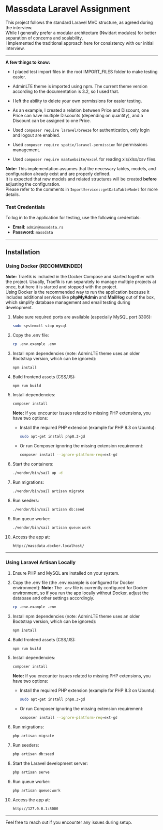 # Massdata Laravel Assignment

This project follows the standard Laravel MVC structure, as agreed during the interview.  
While I generally prefer a modular architecture (Nwidart modules) for better separation of concerns and scalability,  
I implemented the traditional approach here for consistency with our initial interview.

---

**A few things to know:**

- I placed test import files in the root IMPORT_FILES folder to make testing easier.
- AdminLTE theme is imported using npm. The current theme version according to the documentation is 3.2, so I used that.
- I left the ability to delete your own permissions for easier testing.
- As an example, I created a relation between Price and Discount, one Price can have multiple Discounts (depending on quantity), and a Discount can be assigned to one Price.

- Used `composer require laravel/breeze` for authentication, only login and logout are enabled.
- Used `composer require spatie/laravel-permission` for permissions management.
- Used `composer require maatwebsite/excel` for reading xls/xlsx/csv files.

**Note:** This implementation assumes that the necessary tables, models, and configuration already exist and are properly defined.  
It is expected that new models and related structures will be created **before** adjusting the configuration.  
Please refer to the comments in `ImportService::getDataTableModel` for more details.

### Test Credentials

To log in to the application for testing, use the following credentials:

- **Email:** `admin@massdata.rs`
- **Password:** `massdata`

---

## Installation

### Using Docker (RECOMMENDED)

**Note:** Traefik is included in the Docker Compose and started together with the project. Usually, Traefik is run separately to manage multiple projects at once, but here it is started and stopped with the project.  
Using Docker is the recommended way to run the application because it includes additional services like **phpMyAdmin** and **MailHog** out of the box, which simplify database management and email testing during development.

1. Make sure required ports are available (especially MySQL port 3306):

    ```bash
    sudo systemctl stop mysql
    ```

2. Copy the .env file:
    ```bash
    cp .env.example .env
    ```

3. Install npm dependencies (note: AdminLTE theme uses an older Bootstrap version, which can be ignored):

    ```bash
    npm install
    ```

4. Build frontend assets (CSS/JS):

    ```bash
    npm run build
    ```

5. Install dependencies:

    ```bash
    composer install
    ```

   **Note:** If you encounter issues related to missing PHP extensions, you have two options:

   - Install the required PHP extension (example for PHP 8.3 on Ubuntu):

       ```bash
       sudo apt-get install php8.3-gd
       ```

   - Or run Composer ignoring the missing extension requirement:

       ```bash
       composer install --ignore-platform-req=ext-gd
       ```

6. Start the containers:

    ```bash
    ./vendor/bin/sail up -d
    ```

7. Run migrations:

    ```bash
    ./vendor/bin/sail artisan migrate
    ```

8. Run seeders:

    ```bash
    ./vendor/bin/sail artisan db:seed
    ```

9. Run queue worker:

    ```bash
    ./vendor/bin/sail artisan queue:work
    ```

10. Access the app at:

     ```
     http://massdata.docker.localhost/
     ```

---

### Using Laravel Artisan Locally

1. Ensure PHP and MySQL are installed on your system.

2. Copy the .env file (the .env.example is configured for Docker environment):
   **Note:** The `.env` file is currently configured for Docker environment, so if you run the app locally without Docker, adjust the database and other settings accordingly.

    ```bash
    cp .env.example .env
    ```
3. Install npm dependencies (note: AdminLTE theme uses an older Bootstrap version, which can be ignored):

    ```bash
    npm install
    ```

4. Build frontend assets (CSS/JS):

    ```bash
    npm run build
    ```

5. Install dependencies:

    ```bash
    composer install
    ```

   **Note:** If you encounter issues related to missing PHP extensions, you have two options:

   - Install the required PHP extension (example for PHP 8.3 on Ubuntu):

       ```bash
       sudo apt-get install php8.3-gd
       ```

   - Or run Composer ignoring the missing extension requirement:

       ```bash
       composer install --ignore-platform-req=ext-gd
       ```

6. Run migrations:

    ```bash
    php artisan migrate
    ```

7. Run seeders:

    ```bash
    php artisan db:seed
    ```

8. Start the Laravel development server:

    ```bash
    php artisan serve
    ```

9. Run queue worker:

    ```bash
    php artisan queue:work
    ```

10. Access the app at:

     ```
     http://127.0.0.1:8000
     ```

---

Feel free to reach out if you encounter any issues during setup.
